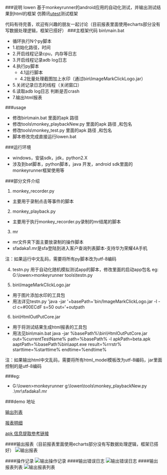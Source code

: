 ###说明
lowen 基于monkeyrunner的android应用的自动化测试，并输出测试结果到html的框架
仿腾讯[utest](http://auto.utest.qq.com/)测试框架

代码有待完善，欢迎有兴趣的朋友一起讨论（目前报表里面使用echarts部分没有写数据处理逻辑，框架已搭好）
###主框架代码
bin\main.bat
- 循环执行N个py脚本
- 1.初始化路径，时间
- 2.开启线程记录cpu，内存等日志
- 3.开启线程记录adb log日志
- 4.执行py脚本
	- 4.1运行脚本
	- 4.2批量处理截图加上水印（通过bin\ImageMarkClickLogo.jar）
- 5.关闭记录日志的线程（关闭窗口）
- 6.读取adb log日志 判断是否crash
- 7.输出html报表
		
###usage

- 修改bin\main.bat 里面的apk 路径 
- 修改tools\monkey_playbackNew.py 里面的apk 路径 ,和包名
- 修改tools\monkey_test.py 里面的apk 路径 ,和包名
- 脚本修改完成直接运行lowen.bat
	
###运行环境
- windows，安装sdk，jdk，python2.X
- 涉及到bat脚本，python脚本，java 开发，android sdk里面的monkeyrunner框架使用等

###部分文件介绍
1. monkey_recorder.py
  -  主要用于录制点击等事件的脚本

2. monkey_playback.py
  -  主要用于执行monkey_recorder.py录制的mr结尾的脚本

3. mr
  -  mr文件夹下面主要放录制的操作脚本
  -  sfadaka1.mr是sfa登陆到进入客户查询列表脚本-支持华为荣耀4A手机

注：如果运行中文乱码，需要将所有py脚本改为utf-8编码

4. testn.py 用于自动化随机模拟测试app的脚本，修改里面的启动app包名
	eg:
	G:\lowen>monkeyrunner tools\testn.py


5. bin\ImageMarkClickLogo.jar
  -  用于图片添加水印的工具包
  -  用法详见testn.py
	'java -jar '+basePath+'bin/ImageMarkClickLogo.jar -l -cl c=#00ECdF s=50 out='+outpath

6. bin\HtmlOutPutCore.jar  
  -  用于将测试结果生成html报表的工具包
  -  用法见bin\main.bat
	java -jar %basePath%\bin\HtmlOutPutCore.jar   out=%currentTestName% path=%basePath% -l apkPath=beta.apk aaptPath=%basePath%bin\aapt.exe result=%rrrstr% starttime=%starttime% endtime=%endtime%

注：如果输出html中文乱码，需要将所有html_model模板改为utf-8编码，jar里面控制的是utf-8编码

###eg:
  -  G:\lowen>monkeyrunner g:\lowen\tools\monkey_playbackNew.py .\mr\sfadaka1.mr



###demo 地址

[输出列表](http://jixieshi999.github.io/lowen/out/ )

[报表明细](http://jixieshi999.github.io/lowen/out/20160112_162509_SFA/sh.htm)
	
[apk 信息提取参考链接](http://energykey.iteye.com/blog/1856173)

####输出报表（目前报表里面使用echarts部分没有写数据处理逻辑，框架已搭好）
![输出报表](http://jixieshi999.github.io/lowen/detail.jpg )

####操作记录
![输出操作记录](http://jixieshi999.github.io/lowen/pic.jpg )
####输出错误日志
![输出错误日志](http://jixieshi999.github.io/lowen/log.jpg )
####输出报表列表
![输出报表列表](http://jixieshi999.github.io/lowen/list.jpg )
